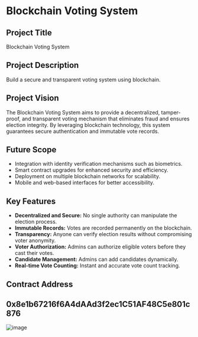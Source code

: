 # Blockchain Voting System

## Project Title
Blockchain Voting System

## Project Description
Build a secure and transparent voting system using blockchain.

## Project Vision
The Blockchain Voting System aims to provide a decentralized, tamper-proof, and transparent voting mechanism that eliminates fraud and ensures election integrity. By leveraging blockchain technology, this system guarantees secure authentication and immutable vote records.

## Future Scope
- Integration with identity verification mechanisms such as biometrics.
- Smart contract upgrades for enhanced security and efficiency.
- Deployment on multiple blockchain networks for scalability.
- Mobile and web-based interfaces for better accessibility.

## Key Features
- **Decentralized and Secure:** No single authority can manipulate the election process.
- **Immutable Records:** Votes are recorded permanently on the blockchain.
- **Transparency:** Anyone can verify election results without compromising voter anonymity.
- **Voter Authorization:** Admins can authorize eligible voters before they cast their votes.
- **Candidate Management:** Admins can add candidates dynamically.
- **Real-time Vote Counting:** Instant and accurate vote count tracking.

## Contract Address
0x8e1b67216f6A4dAAd3f2ec1C51AF48C5e801c876
---
![image](https://github.com/user-attachments/assets/1e18b219-eadf-4017-891e-3c4c281f7f3e)
